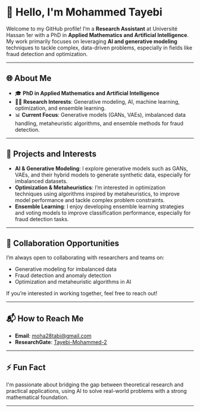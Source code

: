 # 👋 Hello, I'm Mohammed Tayebi

Welcome to my GitHub profile! I’m a **Research Assistant** at Université Hassan 1er with a PhD in **Applied Mathematics and Artificial Intelligence**. My work primarily focuses on leveraging **AI and generative modeling** techniques to tackle complex, data-driven problems, especially in fields like fraud detection and optimization.

---

## 🌐 About Me

- 🎓 **PhD in Applied Mathematics and Artificial Intelligence**
- 👨‍💻 **Research Interests**: Generative modeling, AI, machine learning, optimization, and ensemble learning.
- 📊 **Current Focus**: Generative models (GANs, VAEs), imbalanced data handling, metaheuristic algorithms, and ensemble methods for fraud detection.

---

## 🔭 Projects and Interests

- **AI & Generative Modeling**: I explore generative models such as GANs, VAEs, and their hybrid models to generate synthetic data, especially for imbalanced datasets.
- **Optimization & Metaheuristics**: I’m interested in optimization techniques using algorithms inspired by metaheuristics, to improve model performance and tackle complex problem constraints.
- **Ensemble Learning**: I enjoy developing ensemble learning strategies and voting models to improve classification performance, especially for fraud detection tasks.

---

## 🤝 Collaboration Opportunities

I’m always open to collaborating with researchers and teams on:
- Generative modeling for imbalanced data
- Fraud detection and anomaly detection
- Optimization and metaheuristic algorithms in AI

If you’re interested in working together, feel free to reach out!

---

## 📬 How to Reach Me

- **Email**: moha28tabi@gmail.com
- **ResearchGate**: [Tayebi-Mohammed-2](https://www.researchgate.net/profile/Tayebi-Mohammed-2)

---

## ⚡ Fun Fact

I'm passionate about bridging the gap between theoretical research and practical applications, using AI to solve real-world problems with a strong mathematical foundation.

---

<!---
TayebiMohammed/TayebiMohammed is a ✨ special ✨ repository because its `README.md` (this file) appears on your GitHub profile.
You can click the Preview link to take a look at your changes.
--->
